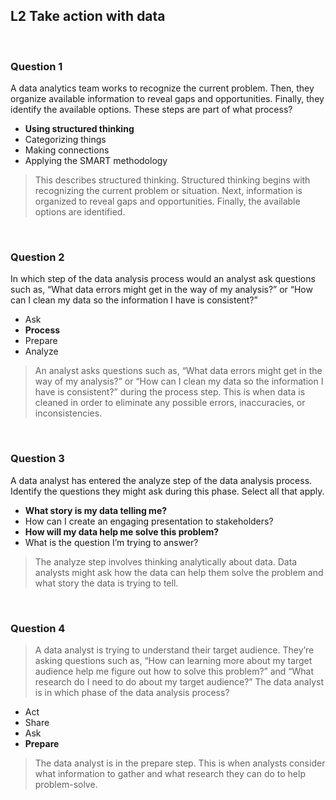 ## L2 Take action with data

&nbsp;

### Question 1

A data analytics team works to recognize the current problem. Then, they organize available information to reveal gaps and opportunities. Finally, they identify the available options. These steps are part of what process?

* **Using structured thinking**
* Categorizing things
* Making connections
* Applying the SMART methodology

> This describes structured thinking. Structured thinking begins with recognizing the current problem or situation. Next, information is organized to reveal gaps and opportunities. Finally, the available options are identified. 

&nbsp;

### Question 2

In which step of the data analysis process would an analyst ask questions such as, “What data errors might get in the way of my analysis?” or “How can I clean my data so the information I have is consistent?”

* Ask
* **Process**
* Prepare
* Analyze

> An analyst asks questions such as, “What data errors might get in the way of my analysis?” or “How can I clean my data so the information I have is consistent?” during the process step. This is when data is cleaned in order to eliminate any possible errors, inaccuracies, or inconsistencies.

&nbsp;

### Question 3

A data analyst has entered the analyze step of the data analysis process. Identify the questions they might ask during this phase. Select all that apply.

* **What story is my data telling me?**
* How can I create an engaging presentation to stakeholders?
* **How will my data help me solve this problem?**
* What is the question I’m trying to answer?

> The analyze step involves thinking analytically about data. Data analysts might ask how the data can help them solve the problem and what story the data is trying to tell.

&nbsp;

### Question 4

> A data analyst is trying to understand their target audience. They’re asking questions such as, “How can learning more about my target audience help me figure out how to solve this problem?” and “What research do I need to do about my target audience?” The data analyst is in which phase of the data analysis process?

* Act
* Share
* Ask
* **Prepare**

> The data analyst is in the prepare step. This is when analysts consider what information to gather and what research they can do to help problem-solve.
